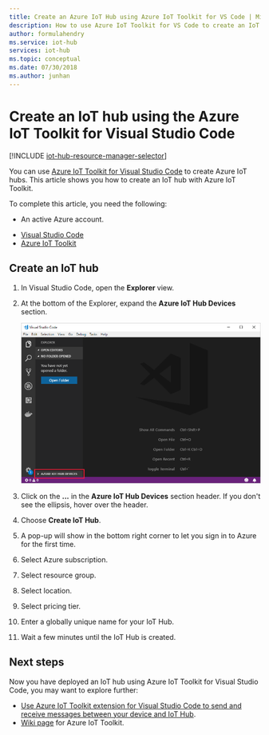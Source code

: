 ```yaml
---
title: Create an Azure IoT Hub using Azure IoT Toolkit for VS Code | Microsoft Docs
description: How to use Azure IoT Toolkit for VS Code to create an IoT hub.
author: formulahendry
ms.service: iot-hub
services: iot-hub
ms.topic: conceptual
ms.date: 07/30/2018
ms.author: junhan
---
```


# Create an IoT hub using the Azure IoT Toolkit for Visual Studio Code

[!INCLUDE [iot-hub-resource-manager-selector](../../includes/iot-hub-resource-manager-selector.md)]

You can use [Azure IoT Toolkit for Visual Studio Code](https://marketplace.visualstudio.com/items?itemName=vsciot-vscode.azure-iot-toolkit) to create Azure IoT hubs. This article shows you how to create an IoT hub with Azure IoT Toolkit.

To complete this article, you need the following:

* An active Azure account.
- [Visual Studio Code](https://code.visualstudio.com/)
- [Azure IoT Toolkit](https://marketplace.visualstudio.com/items?itemName=vsciot-vscode.azure-iot-toolkit)

## Create an IoT hub

1. In Visual Studio Code, open the **Explorer** view.

2. At the bottom of the Explorer, expand the **Azure IoT Hub Devices** section. 

   ![Expand Azure IoT Hub Devices](./media/iot-hub-create-use-iot-toolkit/azure-iot-hub-devices.png)

3. Click on the **...** in the **Azure IoT Hub Devices** section header. If you don't see the ellipsis, hover over the header. 

4. Choose **Create IoT Hub**.

5. A pop-up will show in the bottom right corner to let you sign in to Azure for the first time.

6. Select Azure subscription. 

7. Select resource group.

8. Select location.

9. Select pricing tier.

10. Enter a globally unique name for your IoT Hub.

11. Wait a few minutes until the IoT Hub is created.

## Next steps

Now you have deployed an IoT hub using Azure IoT Toolkit for Visual Studio Code, you may want to explore further:

* [Use Azure IoT Toolkit extension for Visual Studio Code to send and receive messages between your device and IoT Hub](iot-hub-vscode-iot-toolkit-cloud-device-messaging.md).
* [Wiki page](https://github.com/microsoft/vscode-azure-iot-toolkit/wiki) for Azure IoT Toolkit.
